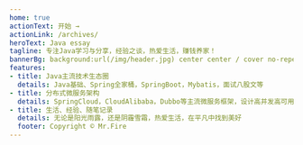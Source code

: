 ```yaml
---
home: true
actionText: 开始 →
actionLink: /archives/
heroText: Java essay
tagline: 专注Java学习与分享，经验之谈，热爱生活，赚钱养家！
bannerBg: background:url(/img/header.jpg) center center / cover no-repeat
features:
- title: Java主流技术生态圈
  details: Java基础、Spring全家桶，SpringBoot，Mybatis，面试八股文等
- title: 分布式微服务架构
  details: SpringCloud，CloudAlibaba，Dubbo等主流微服务框架，设计高并发高可用架构
- title: 生活、经验、随笔记录
  details: 无论是阳光雨露，还是阴霾雪霜，热爱生活，在平凡中找到美好
  footer: Copyright © Mr.Fire
---
```




